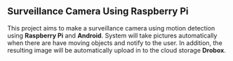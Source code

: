 ## Surveillance Camera Using Raspberry Pi

This project aims to make a surveillance camera using motion detection using **Raspberry Pi** and **Android**. System will take pictures automatically  when there are have moving objects and notify to the user. In addition, the resulting image will be automatically upload in to the  cloud storage **Drobox**. 

